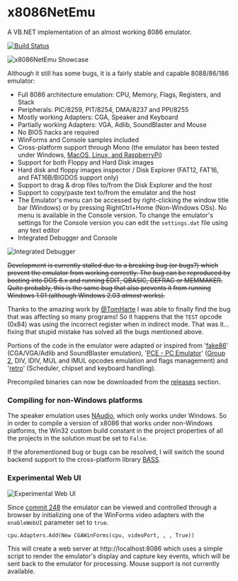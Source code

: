 # x8086NetEmu 
A VB.NET implementation of an almost working 8086 emulator.

[![Build Status](https://xfx.visualstudio.com/x8086NetEmu/_apis/build/status/morphx666.x8086NetEmu?branchName=master)](https://xfx.visualstudio.com/x8086NetEmu/_build/latest?definitionId=8&branchName=master)

![x8086NetEmu Showcase](https://xfx.net/stackoverflow/x8086netEmu/x8086NetEmu_01.gif)

Although it still has some bugs, it is a fairly stable and capable 8088/86/186 emulator:

- Full 8086 architecture emulation: CPU, Memory, Flags, Registers, and Stack
- Peripherals: PIC/8259, PIT/8254, DMA/8237 and PPI/8255
- Mostly working Adapters: CGA, Speaker and Keyboard
- Partially working Adapters: VGA, Adlib, SoundBlaster and Mouse
- No BIOS hacks are required
- WinForms and Console samples included
- Cross-platform support through Mono (the emulator has been tested under Windows, [MacOS, Linux, and RaspberryPi](https://whenimbored.xfx.net/2013/10/x8086netemu-linux-mac-os-x-raspberry-pi/))
- Support for both Floppy and Hard Disk images
- Hard disk and floppy images inspector / Disk Explorer (FAT12, FAT16, and FAT16B/BIGDOS support only)
- Support to drag & drop files to/from the Disk Explorer and the host
- Support to copy/paste text to/from the emulator and the host
- The Emulator's menu can be accessed by right-clicking the window title bar (Windows) or by pressing RightCtrl+Home (Non-Windows OSs). No menu is available in the Console version. To change the emulator's settings for the Console version you can edit the `settings.dat` file using any text editor
- Integrated Debugger and Console

![Integrated Debugger](http://whenimbored.xfx.net/wp-content/uploads/2018/01/debugger.png)

~~Development is currently stalled due to a breaking bug (or bugs?) which prevent the emulator from working correctly.
The bug can be reproduced by booting into DOS 6.x and running EDIT, QBASIC, DEFRAG or MEMMAKER.
Quite probably, this is the same bug that also prevents it from running Windows 1.01 (although Windows 2.03 *almost* works).~~

Thanks to the amazing work by [@TomHarte](https://github.com/TomHarte/ProcessorTests/tree/main/8088) I was able to finally find the bug that was affecting so many programs!
So it happens that the `TEST` opcode (0x84) was using the incorrect register when in indirect mode. That was it... fixing that stupid mistake has solved all the bugs mentioned above.

Portions of the code in the emulator were adapted or inspired from '[fake86](https://github.com/rubbermallet/fake86)' (CGA/VGA/Adlib and SoundBlaster emulation), '[PCE - PC Emulator](http://www.hampa.ch/pce/)' ([Group 2](http://www.mlsite.net/8086/), DIV, IDIV, MUL and IMUL opcodes emulation and flags management) and '[retro](http://jorisvr.nl/article/retro)' (Scheduler, chipset and keyboard handling).

Precompiled binaries can now be downloaded from the [releases](https://github.com/morphx666/x8086NetEmu/releases) section.

### Compiling for non-Windows platforms

The speaker emulation uses [NAudio](https://github.com/naudio/NAudio), which only works under Windows.
So in order to compile a version of x8086 that works under non-Windows platforms, the Win32 custom build constant in the project properties of all the projects in the solution must be set to `False`.

If the aforementioned bug or bugs can be resolved, I will switch the sound backend support to the cross-platform library [BASS](http://www.un4seen.com/).

### Experimental Web UI

![Experimental Web UI](https://xfx.net/stackoverflow/x8086netEmu/x8086_WebUI_01.png)

Since [commit 248](https://github.com/morphx666/x8086NetEmu/commit/c08b69b7c6ffbe165a036b811ff8e2b71e529854) the emulator can be viewed and controlled through a browser by initializing one of the WinForms video adapters with the `enableWebUI` parameter set to `true`.

`cpu.Adapters.Add(New CGAWinForms(cpu, videoPort, , , True))`

This will create a web server at http://localhost:8086 which uses a simple script to render the emulator's display and capture key events, which will be sent back to the emulator for processing.
Mouse support is not currently available.
